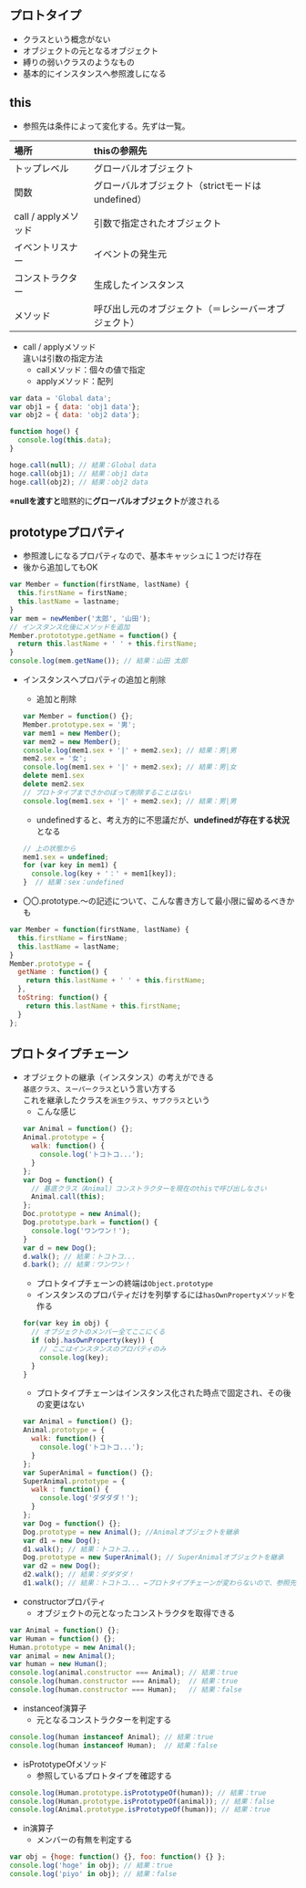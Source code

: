 ## プロトタイプ
* クラスという概念がない
* オブジェクトの元となるオブジェクト
* 縛りの弱いクラスのようなもの
* 基本的にインスタンスへ参照渡しになる

## this
* 参照先は条件によって変化する。先ずは一覧。

|場所|thisの参照先|
| :- | :- |
| トップレベル | グローバルオブジェクト |
| 関数 | グローバルオブジェクト（strictモードはundefined） |
| call / applyメソッド | 引数で指定されたオブジェクト |
| イベントリスナー | イベントの発生元 |
| コンストラクター | 生成したインスタンス |
| メソッド | 呼び出し元のオブジェクト（＝レシーバーオブジェクト） |

* call / applyメソッド   
違いは引数の指定方法
    * callメソッド：個々の値で指定
    * applyメソッド：配列

```javascript
var data = 'Global data';
var obj1 = { data: 'obj1 data'};
var obj2 = { data: 'obj2 data'};

function hoge() {
  console.log(this.data);
}

hoge.call(null); // 結果：Global data
hoge.call(obj1); // 結果：obj1 data
hoge.call(obj2); // 結果：obj2 data
```

※**nullを渡すと**暗黙的に**グローバルオブジェクト**が渡される

## prototypeプロパティ
* 参照渡しになるプロパティなので、基本キャッシュに１つだけ存在
* 後から追加してもOK

```javascript
var Member = function(firstName, lastName) {
  this.firstName = firstName;
  this.lastName = lastname;
}
var mem = newMember('太郎', '山田');
// インスタンス化後にメソッドを追加
Member.protototype.getName = function() {
  return this.lastName + ' ' + this.firstName;
}
console.log(mem.getName()); // 結果：山田 太郎
```

* インスタンスへプロパティの追加と削除
    * 追加と削除
    ```javascript
    var Member = function() {};
    Member.prototype.sex = '男';
    var mem1 = new Member();
    var mem2 = new Member();
    console.log(mem1.sex + '|' + mem2.sex); // 結果：男|男
    mem2.sex = '女';
    console.log(mem1.sex + '|' + mem2.sex); // 結果：男|女
    delete mem1.sex
    delete mem2.sex
    // プロトタイプまでさかのぼって削除することはない
    console.log(mem1.sex + '|' + mem2.sex); // 結果：男|男
    ```
    * undefinedすると、考え方的に不思議だが、**undefinedが存在する状況**となる
    ```javascript
    // 上の状態から
    mem1.sex = undefined;
    for (var key in mem1) {
      console.log(key + '：' + mem1[key]);
    }  // 結果：sex：undefined
    ```

* 〇〇.prototype.～の記述について、こんな書き方して最小限に留めるべきかも
```javascript
var Member = function(firstName, lastName) {
  this.firstName = firstName;
  this.lastName = lastName;
}
Member.prototype = {
  getName : function() {
    return this.lastName + ' ' + this.firstName;
  },
  toString: function() {
    return this.lastName + this.firstName;
  }
};
```

## プロトタイプチェーン
* オブジェクトの継承（インスタンス）の考えができる  
`基底クラス`、`スーパークラス`という言い方する  
これを継承したクラスを`派生クラス`、`サブクラス`という
    * こんな感じ
    ```javascript
    var Animal = function() {};
    Animal.prototype = {
      walk: function() {
        console.log('トコトコ...');
      }
    };
    var Dog = function() {
      // 基底クラス（Animal）コンストラクターを現在のthisで呼び出しなさい
      Animal.call(this);
    };
    Doc.prototype = new Animal();
    Dog.prototype.bark = function() {
      console.log('ワンワン！');
    }
    var d = new Dog();
    d.walk(); // 結果：トコトコ...
    d.bark(); // 結果：ワンワン！
    ```
    * プロトタイプチェーンの終端は`Object.prototype`
    * インスタンスのプロパティだけを列挙するには`hasOwnPropertyメソッド`を作る
    ```javascript
    for(var key in obj) {
      // オブジェクトのメンバー全てここにくる
      if (obj.hasOwnProperty(key)) {
        // ここはインスタンスのプロパティのみ
        console.log(key);
      }
    }
    ```
    * プロトタイプチェーンはインスタンス化された時点で固定され、その後の変更はない
    ```javascript
    var Animal = function() {};
    Animal.prototype = {
      walk: function() {
        console.log('トコトコ...');
      }
    };
    var SuperAnimal = function() {};
    SuperAnimal.prototype = {
      walk : function() {
        console.log('ダダダダ！');
      }
    };
    var Dog = function() {};
    Dog.prototype = new Animal(); //Animalオブジェクトを継承
    var d1 = new Dog();
    d1.walk(); // 結果：トコトコ...
    Dog.prototype = new SuperAnimal(); // SuperAnimalオブジェクトを継承
    var d2 = new Dog();
    d2.walk(); // 結果：ダダダダ！
    d1.walk(); // 結果：トコトコ... ←プロトタイプチェーンが変わらないので、参照先が変わっていない
    ```
* constructorプロパティ
    * オブジェクトの元となったコンストラクタを取得できる
```javascript
var Animal = function() {};
var Human = function() {};
Human.prototype = new Animal();
var animal = new Animal();
var human = new Human();
console.log(animal.constructor === Animal); // 結果：true
console.log(human.constructor === Animal);  // 結果：true
console.log(human.constructor === Human);   // 結果：false
```
* instanceof演算子
    * 元となるコンストラクターを判定する
```javascript
console.log(human instanceof Animal); // 結果：true
console.log(human instanceof Human);  // 結果：false
```
* isPrototypeOfメソッド
    * 参照しているプロトタイプを確認する
```javascript
console.log(Human.prototype.isPrototypeOf(human)); // 結果：true
console.log(Human.prototype.isPrototypeOf(animal)); // 結果：false
console.log(Animal.prototype.isPrototypeOf(human)); // 結果：true
```
* in演算子
    * メンバーの有無を判定する
```javascript
var obj = {hoge: function() {}, foo: function() {} };
console.log('hoge' in obj); // 結果：true
console.log('piyo' in obj); // 結果：false
```



